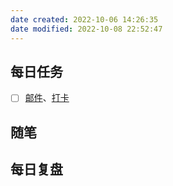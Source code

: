 ```yaml
---
date created: 2022-10-06 14:26:35
date modified: 2022-10-08 22:52:47
---
```


## 每日任务

- [ ] [邮件](https://email.ustc.edu.cn/coremail/)、[打卡](https://weixine.ustc.edu.cn/2020/login)

## 随笔

## 每日复盘
